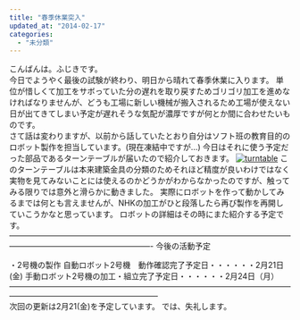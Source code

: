 ```yaml
---
title: "春季休業突入"
updated_at: "2014-02-17"
categories: 
  - "未分類"
---
```


こんばんは。ふじきです。  
今日でようやく最後の試験が終わり、明日から晴れて春季休業に入ります。 単位が惜しくて加工をサボっていた分の遅れを取り戻すためゴリゴリ加工を進めなければなりませんが、どうも工場に新しい機械が搬入されるため工場が使えない日が出てきてしまい予定が遅れそうな気配が濃厚ですが何とか間に合わせたいものです。  
さて話は変わりますが、以前から話していたとおり自分はソフト班の教育目的のロボット製作を担当しています。(現在凍結中ですが…) 今日はそれに使う予定だった部品であるターンテーブルが届いたので紹介しておきます。 [![turntable](images/turntable-300x213.jpg)](http://technouskit.net/blog/wp-content/uploads/2014/02/turntable.jpg) このターンテーブルは本来建築金具の分類のためそれほど精度が良いわけではなく実物を見てみないことには使えるのかどうかがわからなかったのですが、触ってみる限りでは意外と滑らかに動きました。 実際にロボットを作って動かしてみるまでは何とも言えませんが、NHKの加工がひと段落したら再び製作を再開していこうかなと思っています。 ロボットの詳細はその時にまた紹介する予定です。  
——————————————————————————————————————————————————————- 今後の活動予定

・2号機の製作 自動ロボット2号機　動作確認完了予定日・・・・・・2月21日(金) 手動ロボット2号機の加工・組立完了予定日・・・・・・2月24日（月） ———————————————————————————————————————————————————————  
次回の更新は2月21(金)を予定しています。 では、失礼します。
